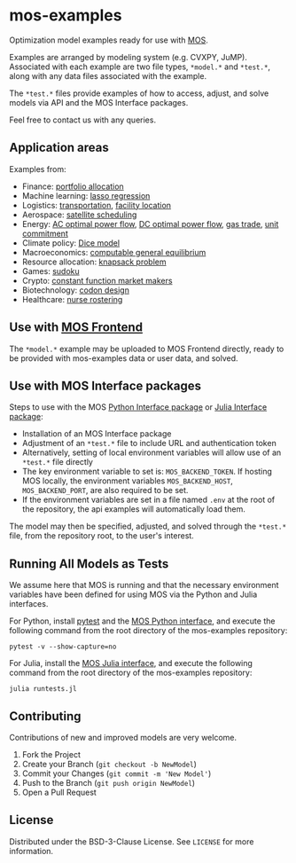 # mos-examples

Optimization model examples ready for use with [MOS](https://fuinn.ie/mos). 

Examples are arranged by modeling system (e.g. CVXPY, JuMP). Associated with each example are two file types, ``*model.*`` and ``*test.*``, along with any data files associated with the example.

The ``*test.*`` files provide examples of how to access, adjust, and solve models via API and the MOS Interface packages.

Feel free to contact us with any queries.

## Application areas

Examples from:
* Finance: [portfolio allocation](./src/cvxpy/portfolio)
* Machine learning: [lasso regression](./src/cvxpy/lasso)
* Logistics: [transportation](./src/cvxpy/transportation), [facility location](./src/pyomo/facility_location)
* Aerospace: [satellite scheduling](./src/gams/satellite)
* Energy: [AC optimal power flow](./src/optmod/acopf), [DC optimal power flow](./src/optmod/dcopf), [gas trade](./src/gams/gtm), [unit commitment](./src/jump/unit_commitment)
* Climate policy: [Dice model](./src/gams/dice)
* Macroeconomics: [computable general equilibrium](./src/gams/mpsge)
* Resource allocation: [knapsack problem](./src/jump/knapsack)
* Games: [sudoku](./src/jump/sudoku)
* Crypto: [constant function market makers](./src/cvxpy/constant_function_market_makers)
* Biotechnology: [codon design](./src/cvxpy/codon)
* Healthcare: [nurse rostering](./src/jump/rostering)

## Use with [MOS Frontend](http://mos.fuinn.ie)

The ``*model.*`` example may be uploaded to MOS Frontend directly, ready to be provided with mos-examples data or user data, and solved.

## Use with MOS Interface packages

Steps to use with the MOS [Python Interface package](https://github.com/Fuinn/mos-interface-py) or [Julia Interface package](https://github.com/Fuinn/mos-interface-jl):

* Installation of an MOS Interface package
* Adjustment of an ``*test.*`` file to include URL and authentication token
* Alternatively, setting of local environment variables will allow use of an ``*test.*`` file directly
* The key environment variable to set is: ``MOS_BACKEND_TOKEN``. If hosting MOS locally, the environment variables ``MOS_BACKEND_HOST``, ``MOS_BACKEND_PORT``, are also required to be set.
* If the environment variables are set in a file named ``.env`` at the root of the repository, the api examples will automatically load them. 

The model may then be specified, adjusted, and solved through the ``*test.*`` file, from the repository root, to the user's interest.

## Running All Models as Tests

We assume here that MOS is running and that the necessary environment variables have been defined for using MOS via the Python and Julia interfaces.

For Python, install [pytest](https://docs.pytest.org/en/7.1.x/) and the [MOS Python interface](https://github.com/Fuinn/mos-interface-py), and execute the following command from the root directory of the mos-examples repository:
```
pytest -v --show-capture=no
```

For Julia, install the [MOS Julia interface](https://github.com/Fuinn/mos-interface-jl), and execute the following command from the root directory of the mos-examples repository:
```
julia runtests.jl
```

## Contributing

Contributions of new and improved models are very welcome.

1. Fork the Project
2. Create your Branch (`git checkout -b NewModel`)
3. Commit your Changes (`git commit -m 'New Model'`)
4. Push to the Branch (`git push origin NewModel`)
5. Open a Pull Request

## License

Distributed under the BSD-3-Clause License. See `LICENSE` for more information.

